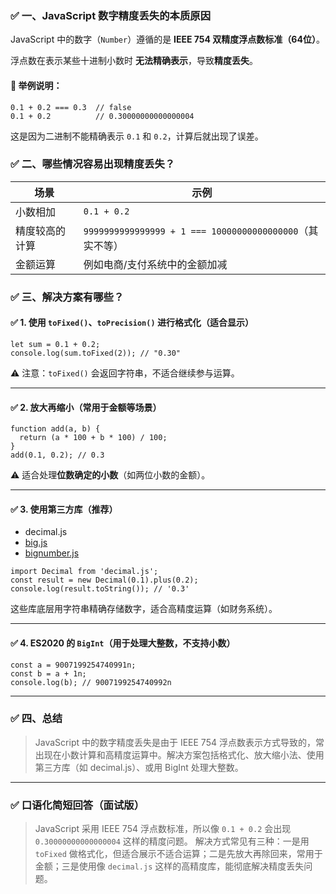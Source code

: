 ### ✅ 一、JavaScript 数字精度丢失的本质原因

JavaScript 中的数字（`Number`）遵循的是 **IEEE 754 双精度浮点数标准（64位）**。

浮点数在表示某些十进制小数时 **无法精确表示**，导致**精度丢失**。

#### 🎯 举例说明：

```
0.1 + 0.2 === 0.3  // false
0.1 + 0.2          // 0.30000000000000004
```

这是因为二进制不能精确表示 `0.1` 和 `0.2`，计算后就出现了误差。

### ✅ 二、哪些情况容易出现精度丢失？

| 场景           | 示例                                                     |
| -------------- | -------------------------------------------------------- |
| 小数相加       | `0.1 + 0.2`                                              |
| 精度较高的计算 | `9999999999999999 + 1 === 10000000000000000`（其实不等） |
| 金额运算       | 例如电商/支付系统中的金额加减                            |

### ✅ 三、解决方案有哪些？

#### ✅ 1. 使用 `toFixed()`、`toPrecision()` 进行格式化（适合显示）

```
let sum = 0.1 + 0.2;
console.log(sum.toFixed(2)); // "0.30"
```

⚠️ 注意：`toFixed()` 会返回字符串，不适合继续参与运算。

------

#### ✅ 2. 放大再缩小（常用于金额等场景）

```
function add(a, b) {
  return (a * 100 + b * 100) / 100;
}
add(0.1, 0.2); // 0.3
```

⚠️ 适合处理**位数确定的小数**（如两位小数的金额）。

------

#### ✅ 3. 使用第三方库（推荐）

- decimal.js
- [big.js](https://github.com/MikeMcl/big.js/)
- [bignumber.js](https://github.com/MikeMcl/bignumber.js)

```
import Decimal from 'decimal.js';
const result = new Decimal(0.1).plus(0.2);
console.log(result.toString()); // '0.3'
```

这些库底层用字符串精确存储数字，适合高精度运算（如财务系统）。

------

#### ✅ 4. ES2020 的 `BigInt`（用于处理大整数，不支持小数）

```
const a = 9007199254740991n;
const b = a + 1n;
console.log(b); // 9007199254740992n
```

------

### ✅ 四、总结

> JavaScript 中的数字精度丢失是由于 IEEE 754 浮点数表示方式导致的，常出现在小数计算和高精度运算中。解决方案包括格式化、放大缩小法、使用第三方库（如 decimal.js）、或用 BigInt 处理大整数。

------

### ✅ 口语化简短回答（面试版）

> JavaScript 采用 IEEE 754 浮点数标准，所以像 `0.1 + 0.2` 会出现 `0.30000000000000004` 这样的精度问题。
>  解决方式常见有三种：一是用 `toFixed` 做格式化，但适合展示不适合运算；二是先放大再除回来，常用于金额；三是使用像 `decimal.js` 这样的高精度库，能彻底解决精度丢失问题。